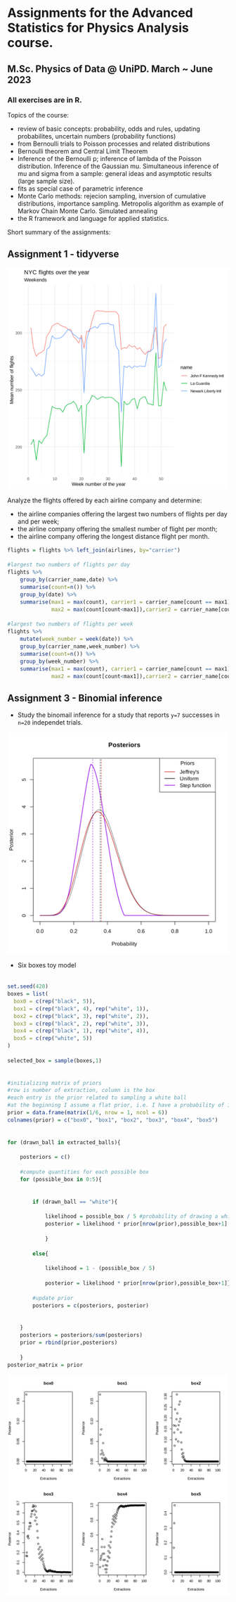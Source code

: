 # Assignments for the Advanced Statistics for Physics Analysis course.
## M.Sc. Physics of Data @ UniPD. March ~ June 2023
### All exercises are in R.

Topics of the course:
- review of basic concepts: probability, odds and rules, updating probabilites, uncertain numbers (probability functions)
- from Bernoulli trials to Poisson processes and related distributions
- Bernoulli theorem and Central Limit Theorem
- Inference of the Bernoulli p; inference of lambda of the Poisson distribution. Inference of the Gaussian mu. Simultaneous inference of mu and sigma from a sample: general ideas and asymptotic results (large sample size).
- fits as special case of parametric inference
- Monte Carlo methods: rejecion sampling, inversion of cumulative distributions, importance sampling. Metropolis algorithm as example of Markov Chain Monte Carlo. Simulated annealing
- the R framework and language for applied statistics.

Short summary of the assignments:

## Assignment 1 - tidyverse

<img src="imgs/full_time.svg">

Analyze the flights offered by each airline company and determine:
- the airline companies offering the largest two numbers of flights per day and per week;
- the airline company offering the smallest number of flight per month;
- the airline company offering the longest distance flight per month.

```r
flights = flights %>% left_join(airlines, by="carrier")

#largest two numbers of flights per day
flights %>%
    group_by(carrier_name,date) %>%
    summarise(count=n()) %>%
    group_by(date) %>%
    summarise(max1 = max(count), carrier1 = carrier_name[count == max1],
              max2 = max(count[count<max1]),carrier2 = carrier_name[count == max2])

#largest two numbers of flights per week
flights %>%
    mutate(week_number = week(date)) %>%
    group_by(carrier_name,week_number) %>%
    summarise(count=n()) %>%
    group_by(week_number) %>%
    summarise(max1 = max(count), carrier1 = carrier_name[count == max1],
              max2 = max(count[count<max1]),carrier2 = carrier_name[count == max2])

```


## Assignment 3 - Binomial inference

* Study the binomail inference for a study that reports `y=7` successes in `n=20` independet trials.

<img src="imgs/posterior_binomial.svg">


* Six boxes toy model

```r

set.seed(420)
boxes = list(
  box0 = c(rep("black", 5)),
  box1 = c(rep("black", 4), rep("white", 1)),
  box2 = c(rep("black", 3), rep("white", 2)),
  box3 = c(rep("black", 2), rep("white", 3)),
  box4 = c(rep("black", 1), rep("white", 4)),
  box5 = c(rep("white", 5))
)

selected_box = sample(boxes,1)


#initializing matrix of priors
#row is number of extraction, column is the box
#each entry is the prior related to sampling a white ball
#at the beginning I assume a flat prior, i.e. I have a probability of 1/6 of sampling a box wrt another
prior = data.frame(matrix(1/6, nrow = 1, ncol = 6))
colnames(prior) = c("box0", "box1", "box2", "box3", "box4", "box5")


for (drawn_ball in extracted_balls){
 
    posteriors = c()
   
    #compute quantities for each possible box
    for (possible_box in 0:5){

        
        if (drawn_ball == "white"){
            
            likelihood = possible_box / 5 #probability of drawing a white ball. Box_j has probability j/5, by construction
            posterior = likelihood * prior[nrow(prior),possible_box+1] #nrow() takes the last row of the matrix
     
            }
            
        else{
       
            likelihood = 1 - (possible_box / 5)
   
            posterior = likelihood * prior[nrow(prior),possible_box+1]}
        
        #update prior
        posteriors = c(posteriors, posterior)
        

    }
    posteriors = posteriors/sum(posteriors)
    prior = rbind(prior,posteriors)
    
    }
posterior_matrix = prior
```

<img src="imgs/toy.svg">
